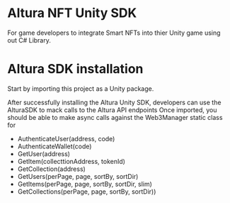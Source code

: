 #  Altura NFT Unity SDK 

For game developers to integrate Smart NFTs into thier Unity game using out C# Library.


# Altura SDK installation

Start by importing this project as a Unity package.

After successfully installing the Altura Unity SDK, developers can use the AlturaSDK to mack calls to the Altura API endpoints
Once imported, you should be able to make async calls against the Web3Manager static class for 

- AuthenticateUser(address, code)
- AuthenticateWallet(code)
- GetUser(address)
- GetItem(collecttionAddress, tokenId)
- GetCollection(address)
- GetUsers(perPage, page, sortBy, sortDir)
- GetItems(perPage, page, sortBy, sortDir, slim)
- GetCollections(perPage, page, sortBy, sortDir))
